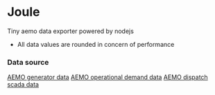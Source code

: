 # Joule

Tiny aemo data exporter powered by nodejs

* All data values are rounded in concern of performance


### Data source

[AEMO generator data][1]
[AEMO operational demand data][2]
[AEMO dispatch scada data][3]

[1]: https://www.aemo.com.au/-/media/Files/Electricity/NEM/Participant_Information/Current-Participants/2016/NEM-Registration-and-Exemption-List.ashx
[2]: http://www.nemweb.com.au/Reports/CURRENT/Operational_Demand/ACTUAL_HH/
[3]: http://www.nemweb.com.au/Reports/CURRENT/Dispatch_SCADA/